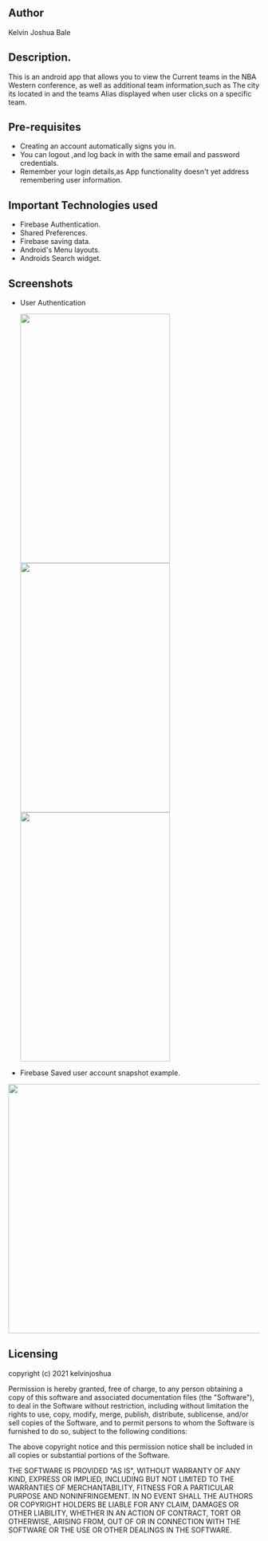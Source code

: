## Author
Kelvin Joshua Bale

## Description.
This is an android app that allows you to view the Current teams in the NBA Western conference,
as well as additional team information,such as The city its located in and the teams Alias displayed when user clicks on a specific team.

## Pre-requisites
* Creating an account automatically signs you in.
* You can logout ,and log back in with the same email and password credentials.
* Remember your login details,as App functionality doesn't yet address remembering user information.


## Important Technologies used
* Firebase Authentication.
* Shared Preferences.
* Firebase saving  data.
* Android's Menu layouts.
* Androids Search widget.

## Screenshots
* User Authentication 
  
  <img src="https://user-images.githubusercontent.com/60692205/113874141-24af9800-97be-11eb-8d14-b7ebe72233b2.jpg" width="300" height="500"> 
  <img src="https://user-images.githubusercontent.com/60692205/113874167-2ed19680-97be-11eb-8d92-df1867cac160.jpg" width="300" height="500"> 
  <img src="https://user-images.githubusercontent.com/60692205/113874154-29744c00-97be-11eb-8139-76bbcb99b5d9.jpg" width="300" height="500"> 
  
* Firebase Saved user account snapshot example.
 <img src="https://user-images.githubusercontent.com/60692205/113876497-79eca900-97c0-11eb-8969-af7ccdaba465.jpg" width="770" height="500"> 


## Licensing
copyright (c) 2021 kelvinjoshua

Permission is hereby granted, free of charge, to any person obtaining a copy of this software and associated documentation files (the "Software"), to deal in the Software without restriction, including without limitation the rights to use, copy, modify, merge, publish, distribute, sublicense, and/or sell copies of the Software, and to permit persons to whom the Software is furnished to do so, subject to the following conditions:

The above copyright notice and this permission notice shall be included in all copies or substantial portions of the Software.

THE SOFTWARE IS PROVIDED "AS IS", WITHOUT WARRANTY OF ANY KIND, EXPRESS OR IMPLIED, INCLUDING BUT NOT LIMITED TO THE WARRANTIES OF MERCHANTABILITY, FITNESS FOR A PARTICULAR PURPOSE AND NONINFRINGEMENT. IN NO EVENT SHALL THE AUTHORS OR COPYRIGHT HOLDERS BE LIABLE FOR ANY CLAIM, DAMAGES OR OTHER LIABILITY, WHETHER IN AN ACTION OF CONTRACT, TORT OR OTHERWISE, ARISING FROM, OUT OF OR IN CONNECTION WITH THE SOFTWARE OR THE USE OR OTHER DEALINGS IN THE SOFTWARE.
